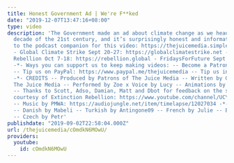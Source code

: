 ```yaml
---
title: Honest Government Ad | We're F**ked
date: "2019-12-07T13:47:16+08:00"
type: video
description: 'The Government made an ad about climate change as we head into the third
  decade of the 21st century, and it’s surprisingly honest and informative. -*- Listen
  to the podcast companion for this video: https://thejuicemedia.simplecast.com/episodes/episode-4-were-fed-global-climate-strike
  - Global Climate Strike Sept 20-27: https://globalclimatestrike.net - Worldwide
  Rebellion Oct 7-18: https://rebellion.global - FridaysForFuture Sept 20/27: https://www.fridaysforfuture.org/events/map
  -*- Ways you can support us to keep making videos: -- Become a Patron: https://www.patreon.com/TheJuiceMedia
  -- Tip us on PayPal: https://www.paypal.me/thejuicemedia -- Tip us in Bitcoin: https://www.thejuicemedia.com/support
  -*- CREDITS -- Produced by Patrons of The Juice Media -- Written by Giordano for
  The Juice Media -- Performed by Zoe x Voice by Lucy -- Animations by Brent Cataldo
  -- Thanks to Scott, Adso, Damian, Matt and Dbot for feedback on the script -- Footage
  courtesy of Extinction Rebellion: https://www.youtube.com/channel/UCYThdLKE6TDwBJh-qDC6ICA
  -- Music by PMWA: https://audiojungle.net/item/timelapse/12027034 -*- TRANSLATIONS
  -- Danish by Mabeli -- Turkish by Antingone09 -- French by Julie -- Bahasa by Hendry
  -- Czech by Petr'
publishdate: "2019-09-02T22:58:04.000Z"
url: /thejuicemedia/cOmdkN6MOwU/
providers:
  youtube:
    id: cOmdkN6MOwU
---
```

